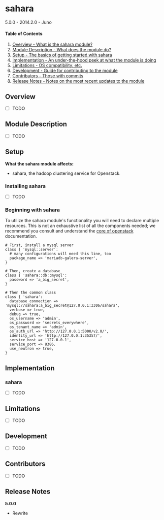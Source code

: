 sahara
======

5.0.0 - 2014.2.0 - Juno

#### Table of Contents

1. [Overview - What is the sahara module?](#overview)
2. [Module Description - What does the module do?](#module-description)
3. [Setup - The basics of getting started with sahara](#setup)
4. [Implementation - An under-the-hood peek at what the module is doing](#implementation)
5. [Limitations - OS compatibility, etc.](#limitations)
6. [Development - Guide for contributing to the module](#development)
7. [Contributors - Those with commits](#contributors)
8. [Release Notes - Notes on the most recent updates to the module](#release-notes)

Overview
--------

- [ ] TODO

Module Description
------------------

- [ ] TODO

Setup
-----

**What the sahara module affects:**

* sahara, the hadoop clustering service for Openstack.

### Installing sahara

- [ ] TODO

### Beginning with sahara

To utilize the sahara module's functionality you will need to declare multiple
resources.  This is not an exhaustive list of all the components needed; we
recommend you consult and understand the
[core of openstack](http://docs.openstack.org) documentation.

```puppet
# First, install a mysql server
class { 'mysql::server':
  # many configurations will need this line, too
  package_name => 'mariadb-galera-server',
}

# Then, create a database
class { 'sahara::db::mysql':
  password => 'a_big_secret',
}

# Then the common class
class { 'sahara':
  database_connection => 'mysql://sahara:a_big_secret@127.0.0.1:3306/sahara',
  verbose => true,
  debug => true,
  os_username => 'admin',
  os_password => 'secrets_everywhere',
  os_tenant_name => 'admin',
  os_auth_url => 'http://127.0.0.1:5000/v2.0/',
  identity_url => 'http://127.0.0.1:35357/',
  service_host => '127.0.0.1',
  service_port => 8386,
  use_neutron => true,
}
```

Implementation
--------------

### sahara

- [ ] TODO

Limitations
-----------

- [ ] TODO

Development
-----------

- [ ] TODO

Contributors
------------

- [ ] TODO

Release Notes
-------------

**5.0.0**

* Rewrite
